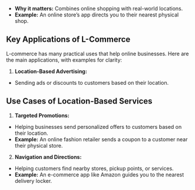 - **Why it matters:** Combines online shopping with real-world locations.
- **Example:** An online store’s app directs you to their nearest physical shop.

## Key Applications of L-Commerce
L-commerce has many practical uses that help online businesses. Here are the main applications, with examples for clarity:

1. **Location-Based Advertising:**
- Sending ads or discounts to customers based on their location.

## Use Cases of Location-Based Services

1. **Targeted Promotions:**
- Helping businesses send personalized offers to customers based on their location.
- **Example:** An online fashion retailer sends a coupon to a customer near their physical store.

2. **Navigation and Directions:**
- Helping customers find nearby stores, pickup points, or services.
- **Example:** An e-commerce app like Amazon guides you to the nearest delivery locker.